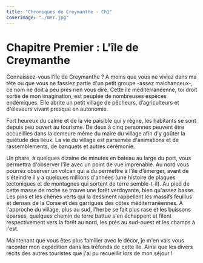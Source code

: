 ```yaml
---
title: "Chroniques de Creymanthe - Ch1"
coverimage: "./mer.jpg"
---
```


# Chapitre Premier : L'île de Creymanthe
Connaissez-vous l'île de Creymanthe ? À moins que vous ne viviez dans ma tête ou que vous ne fassiez partie d'un petit groupe -assez malchanceux-, ce nom ne doit à peu près rien vous dire. Cette île méditerranéenne, toi droit sortie de mon imagination, est peuplée de nombreuses espèces endémiques. Elle abrite un petit village de pêcheurs, d’agriculteurs et d'éleveurs vivant presque en autonomie.

Fort heureux du calme et de la vie paisible qui y règne, les habitants se sont depuis peu ouvert au tourisme. De deux à cinq personnes peuvent être accueillies dans la demeure même du maire du village afin d'y goûter la quiétude des lieux. La vie du village est parsemée d'animations et de rassemblements, de banquets et autres cérémonie.

Un phare, à quelques dizaine de minutes en bateau au large du port, vous permettra d'observer l'île avec un point de vue imprenable. Au nord vous pourrez observer un volcan qui a du permettre à l'île d’émerger, avant de s'éteindre il y a quelques millions d'années (une histoire de plaques tectoniques et de montagnes qui sortent de terre semble-t-il). Au pied de cette masse de roche se trouve une forêt verdoyante, bien qu'assez basse. Les pins et les chênes verts qui la dessinent rappellent les massifs feuillus et denses de la Corse et des garrigues des côtes méditerranéennes. À l'approche du village, plus au sud, l'herbe se fait plus rase et les buissons éparses, quelques chemin de terre battue s'en échappent et filent respectivement vers la forêt au nord, les prés au sud-ouest et les champs à l'est.

Maintenant que vous êtes plus familier avec le décor, je m'en vais vous raconter mon expédition dans les tréfonds de cette île. Ainsi que les divers récits des autres touristes que j'ai pu recueillir lors de mon séjour !